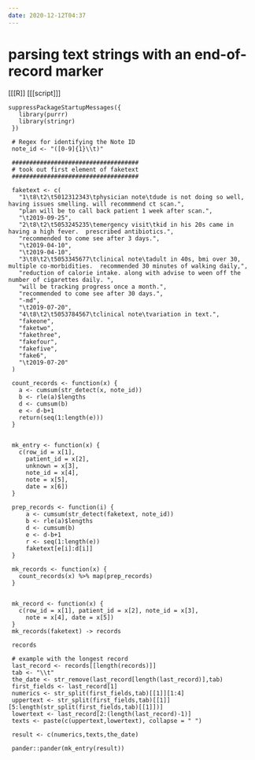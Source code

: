 ```yaml
---
date: 2020-12-12T04:37
---
```


# parsing text strings with an end-of-record marker

[[[R]]
[[[script]]]

	suppressPackageStartupMessages({
       library(purrr)
       library(stringr)
     })

     # Regex for identifying the Note ID
     note_id <- "([0-9]{1}\\t)"

     ####################################
     # took out first element of faketext
     ####################################

     faketext <- c(
       "1\t8\t2\t5012312343\tphysician note\tdude is not doing so well, having issues smelling. will recommmend ct scan.",
       "plan will be to call back patient 1 week after scan.",
       "\t2019-09-25",
       "2\t8\t2\t5053245235\temergency visit\tkid in his 20s came in having a high fever.  prescribed antibiotics.",
       "recommended to come see after 3 days.",
       "\t2019-04-10",
       "\t2019-04-10",
       "3\t8\t2\t5053345677\tclinical note\tadult in 40s, bmi over 30, multiple co-morbidities.  recommended 30 minutes of walking daily,",
       "reduction of calorie intake. along with advise to ween off the number of cigarettes daily. ",
       "will be tracking progress once a month.",
       "recommended to come see after 30 days.",
       "-md",
       "\t2019-07-20",
       "4\t8\t2\t5053784567\tclinical note\tvariation in text.",
       "fakeone",
       "faketwo",
       "fakethree",
       "fakefour",
       "fakefive",
       "fake6",
       "\t2019-07-20"
     )

     count_records <- function(x) {
       a <- cumsum(str_detect(x, note_id))
       b <- rle(a)$lengths
       d <- cumsum(b)
       e <- d-b+1
       return(seq(1:length(e)))
     }


     mk_entry <- function(x) {
       c(row_id = x[1], 
         patient_id = x[2], 
         unknown = x[3],
         note_id = x[4],
         note = x[5], 
         date = x[6])
     }

     prep_records <- function(i) {
         a <- cumsum(str_detect(faketext, note_id))
         b <- rle(a)$lengths
         d <- cumsum(b)
         e <- d-b+1
         r <- seq(1:length(e))
         faketext[e[i]:d[i]]
     }

     mk_records <- function(x) {
       count_records(x) %>% map(prep_records) 
     }


     mk_record <- function(x) {
       c(row_id = x[1], patient_id = x[2], note_id = x[3],
         note = x[4], date = x[5])
     }
     mk_records(faketext) -> records

     records

     # example with the longest record
     last_record <- records[[length(records)]]
     tab <- "\\t"
     the_date <- str_remove(last_record[length(last_record)],tab)
     first_fields <- last_record[1]
     numerics <- str_split(first_fields,tab)[[1]][1:4]
     uppertext <- str_split(first_fields,tab)[[1]][5:length(str_split(first_fields,tab)[[1]])]
     lowertext <- last_record[2:(length(last_record)-1)]
     texts <- paste(c(uppertext,lowertext), collapse = " ")

     result <- c(numerics,texts,the_date)

     pander::pander(mk_entry(result))



